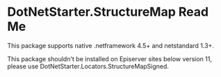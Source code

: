 # DotNetStarter.StructureMap Read Me

This package supports native .netframework 4.5+ and netstandard 1.3+. 

This package shouldn't be installed on Episerver sites below version 11, please use DotNetStarter.Locators.StructureMapSigned.